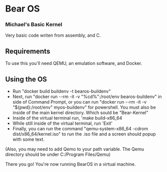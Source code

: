 <h1>Bear OS</h1>
<h3>Michael's Basic Kernel</h3>
<p>Very basic code writen from assembly, and C.</p>

<h2>Requirements</h2>
<p>To use this you'll need QEMU, an emulation software, and Docker.</p>

<h2>Using the OS</h2>
<ul>
    <li>Run "docker build buildenv -t bearos-buildenv"</li>
    <li>Next, run "docker run --rm -it -v "%cd%":/root/env bearos-buildenv" in side of Command Prompt, or you can run "docker run --rm -it -v "${pwd}:/root/env" myos-buildenv" for powershell. You must also be inside of the main kernel directory. Which sould be "Bear-Kernel"</li>
    <li>Inside of the virtual terminal run, 'make build-x86_64</li>
    <li>While still inside of the virtual terminal, run 'Exit'</li>
    <li>Finally, you can run the command "qemu-system-x86_64 -cdrom dist/x86_64/kernel.iso" to run the .iso file and a screen should popup with some text.</li>
</ul>

<p>(Also, you may need to add Qemo to your path variable. The Qemu directory should be under C:/Program Files/Qemu)</p>
<p>There you go! You're now running BearOS in a virtual machine.</p>